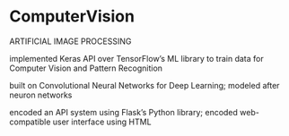 # ComputerVision
ARTIFICIAL IMAGE PROCESSING

implemented Keras API over TensorFlow’s ML library to train data for Computer Vision and Pattern Recognition

built on Convolutional Neural Networks for Deep Learning; modeled after neuron networks

encoded an API system using Flask’s Python library; encoded web-compatible user interface using HTML
